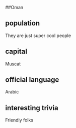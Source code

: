 ##Oman
## population
They are just super cool people

## capital
Muscat
 
## official language
Arabic

## interesting trivia
Friendly folks


